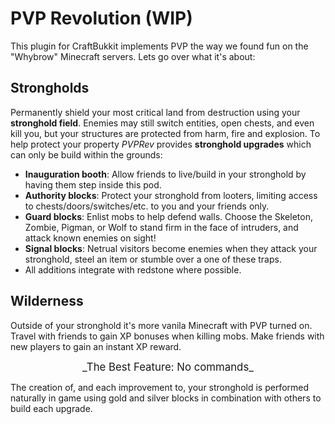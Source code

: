 # PVP Revolution (WIP)

This plugin for CraftBukkit implements PVP the way we found fun on the "Whybrow" Minecraft servers. Lets go over what it's about:

## Strongholds

Permanently shield your most critical land from destruction using your **stronghold field**. Enemies may still switch entities, open chests, and even kill you, but your structures are protected from harm, fire and explosion. To help protect your property _PVPRev_ provides **stronghold upgrades** which can only be build within the grounds:

* **Inauguration booth**: Allow friends to live/build in your stronghold by having them step inside this pod.
* **Authority blocks**: Protect your stronghold from looters, limiting access to chests/doors/switches/etc. to you and your friends only.
* **Guard blocks**: Enlist mobs to help defend walls. Choose the Skeleton, Zombie, Pigman, or Wolf to stand firm in the face of intruders, and attack known enemies on sight!
* **Signal blocks**: Netrual visitors become enemies when they attack your stronghold, steel an item or stumble over a one of these traps.
* All additions integrate with redstone where possible.

## Wilderness

Outside of your stronghold it's more vanila Minecraft with PVP turned on. Travel with friends to gain XP bonuses when killing mobs. Make friends with new players to gain an instant XP reward.

<center><big>_The Best Feature: No commands_</big></center>

The creation of, and each improvement to, your stronghold is performed naturally in game using gold and silver blocks in combination with others to build each upgrade.